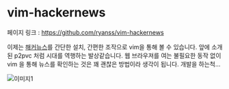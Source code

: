 # vim-hackernews

페이지 링크 : https://github.com/ryanss/vim-hackernews

이제는 [해커뉴스](https://news.ycombinator.com/)를 간단한 설치, 간편한 조작으로 vim을 통해 볼 수 있습니다. 앞에 소개된 p2pvc 처럼 시대를 역행하는 발상같습니다. 웹 브라우져를 여는 불필요한 동작 없이 vim 을 통해 뉴스를 확인하는 것은 꽤 괜찮은 방법이라 생각이 됩니다. 개발을 하는척...

![이미지1](img/003-12.png)